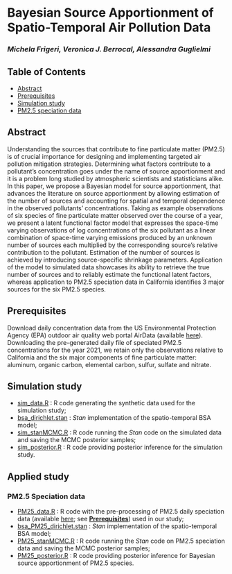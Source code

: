 # Bayesian Source Apportionment of Spatio-Temporal Air Pollution Data
### _Michela Frigeri, Veronica J. Berrocal, Alessandra Guglielmi_

## Table of Contents
- [Abstract](#abstract)
- [Prerequisites](#prerequisites)
- [Simulation study](#simulation-study)
- [PM2.5 speciation data](#applied-study)

## Abstract
Understanding the sources that contribute to fine particulate matter
(PM2.5) is of crucial importance for designing and implementing targeted
air pollution mitigation strategies. Determining what factors contribute to a
pollutant’s concentration goes under the name of source apportionment and
it is a problem long studied by atmospheric scientists and statisticians alike.
In this paper, we propose a Bayesian model for source apportionment, that
advances the literature on source apportionment by allowing estimation of
the number of sources and accounting for spatial and temporal dependence in
the observed pollutants’ concentrations. Taking as example observations of
six species of fine particulate matter observed over the course of a year, we
present a latent functional factor model that expresses the space-time varying 
observations of log concentrations of the six pollutant as a linear combination 
of space-time varying emissions produced by an unknown number of
sources each multiplied by the corresponding source’s relative contribution to
the pollutant. Estimation of the number of sources is achieved by introducing
source-specific shrinkage parameters. Application of the model to simulated
data showcases its ability to retrieve the true number of sources and to reliably
estimate the functional latent factors, whereas application to PM2.5 speciation data 
in California identifies 3 major sources for the six PM2.5 species.

## Prerequisites
Download daily concentration data from the US Environmental Protection Agency (EPA) 
outdoor air quality web portal AirData (available [here](https://aqs.epa.gov/aqsweb/airdata/download_files.html)).
Downloading the pre-generated daily file of speciated PM2.5 concentrations for the year 2021, we retain only the
observations relative to California and the six major components of fine particulate matter:
aluminum, organic carbon, elemental carbon, sulfur, sulfate and nitrate. 

## Simulation study
- <ins>sim_data.R</ins> : R code generating the synthetic data used for the simulation study;
- <ins>bsa_dirichlet.stan</ins> : _Stan_ implementation of the spatio-temporal BSA model;
- <ins>sim_stanMCMC.R</ins> : R code running the _Stan_ code on the simulated data and saving the MCMC posterior samples;
- <ins>sim_posterior.R</ins> : R code providing posterior inference for the simulation study.

## Applied study
### PM2.5 Speciation data
- <ins>PM25_data.R</ins> : R code with the pre-processing of PM2.5 daily speciation data (available [here](https://aqs.epa.gov/aqsweb/airdata/download_files.html); see [**Prerequisites**](#prerequisites)) used in our study;
- <ins>bsa_PM25_dirichlet.stan</ins> : _Stan_ implementation of the spatio-temporal BSA model;
- <ins>PM25_stanMCMC.R</ins> : R code running the _Stan_ code on PM2.5 speciation data and saving the MCMC posterior samples;
- <ins>PM25_posterior.R</ins> : R code providing posterior inference for Bayesian source apportionment of PM2.5 species.

